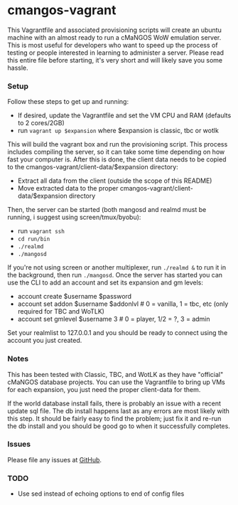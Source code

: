 # cmangos-vagrant

This Vagrantfile and associated provisioning scripts will create an ubuntu machine with an almost ready to run a cMaNGOS
WoW emulation server. This is most useful for developers who want to speed up the process of testing or people
interested in learning to administer a server. Please read this entire file before starting, it's very short and will
likely save you some hassle.

### Setup

Follow these steps to get up and running:

- If desired, update the Vagrantfile and set the VM CPU and RAM (defaults to 2 cores/2GB)
- run `vagrant up $expansion` where $expansion is classic, tbc or wotlk

This will build the vagrant box and run the provisioning script. This process includes compiling the server, so it can
take some time depending on how fast your computer is. After this is done, the client data needs to be copied to
the cmangos-vagrant/client-data/$expansion directory:

- Extract all data from the client (outside the scope of this README)
- Move extracted data to the proper cmangos-vagrant/client-data/$expansion directory

Then, the server can be started (both mangosd and realmd must be running, i suggest using screen/tmux/byobu):

- run `vagrant ssh`
- `cd run/bin`
- `./realmd`
- `./mangosd`

If you're not using screen or another multiplexer, run `./realmd &` to run it in the background, then run `./mangosd`.
Once the server has started you can use the CLI to add an account and set its expansion and gm levels:

- account create $username $password
- account set addon $username $addonlvl    # 0 = vanilla, 1 = tbc, etc (only required for TBC and WoTLK)
- account set gmlevel $username 3          # 0 = player, 1/2 = ?, 3 = admin

Set your realmlist to 127.0.0.1 and you should be ready to connect using the account you just created.

### Notes

This has been tested with Classic, TBC, and WotLK as they have "official" cMaNGOS database projects. You can use the
Vagrantfile to bring up VMs for each expansion, you just need the proper client-data for them.

If the world database install fails, there is probably an issue with a recent update sql file. The db install happens 
last as any errors are most likely with this step. It should be fairly easy to find the problem; just fix it and re-run
the db install and you should be good go to when it successfully completes.  

### Issues

Please file any issues at [GitHub](https://github.com/hlarsen/cmangos-vagrant).

### TODO

- Use sed instead of echoing options to end of config files
